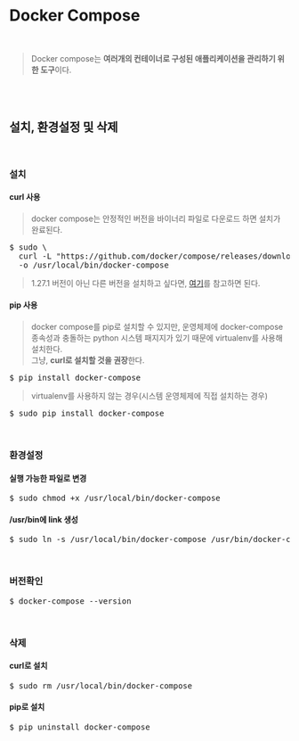 # Docker Compose
</br>

> Docker compose는 **여러개의 컨테이너로 구성된 애플리케이션을 관리하기 위한 도구**이다.

</br></br>

## 설치, 환경설정 및 삭제
</br>

### 설치
#### curl 사용
> docker compose는 안정적인 버전을 바이너리 파일로 다운로드 하면 설치가 완료된다.
<pre>$ sudo \
  curl -L "https://github.com/docker/compose/releases/download/1.27.1/docker-compose-$(uname -s)-$(uname -m)" \
  -o /usr/local/bin/docker-compose</pre>
> 1.27.1 버전이 아닌 다른 버전을 설치하고 싶다면, [여기](https://github.com/docker/compose/blob/master/CHANGELOG.md)를 참고하면 된다.
#### pip 사용
> docker compose를 pip로 설치할 수 있지만, 운영체제에 docker-compose 종속성과 충돌하는 python 시스템 패지지가 있기 때문에 virtualenv를 사용해 설치한다.</br>
> 그냥, **curl로 설치할 것을 권장**한다.
<pre>$ pip install docker-compose</pre>
> virtualenv를 사용하지 않는 경우(시스템 운영체제에 직접 설치하는 경우)
<pre>$ sudo pip install docker-compose</pre>
</br>

### 환경설정
#### 실행 가능한 파일로 변경
<pre>$ sudo chmod +x /usr/local/bin/docker-compose</pre>
#### /usr/bin에 link 생성
<pre>$ sudo ln -s /usr/local/bin/docker-compose /usr/bin/docker-compose</pre>
</br>

### 버전확인
<pre>$ docker-compose --version</pre>
</br>

### 삭제
#### curl로 설치
<pre>$ sudo rm /usr/local/bin/docker-compose</pre>
#### pip로 설치
<pre>$ pip uninstall docker-compose</pre>

</br></br>


